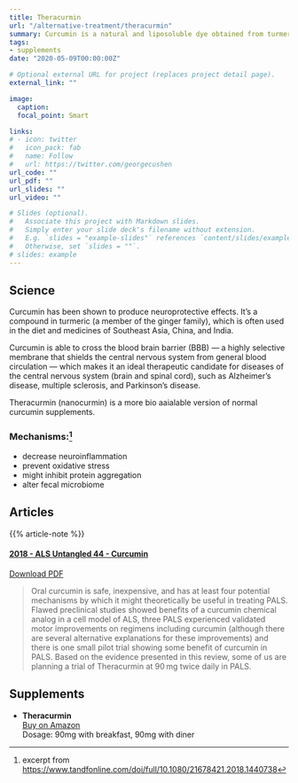 ```yaml
---
title: Theracurmin
url: "/alternative-treatment/theracurmin"
summary: Curcumin is a natural and liposoluble dye obtained from turmeric. It has neuroprotective effects and provides protection against OS, mitochondrial dysfunction, inflammation and protein aggregation. 
tags:
- supplements
date: "2020-05-09T00:00:00Z"

# Optional external URL for project (replaces project detail page).
external_link: ""

image:
  caption:
  focal_point: Smart

links:
# - icon: twitter
#   icon_pack: fab
#   name: Follow
#   url: https://twitter.com/georgecushen
url_code: ""
url_pdf: ""
url_slides: ""
url_video: ""

# Slides (optional).
#   Associate this project with Markdown slides.
#   Simply enter your slide deck's filename without extension.
#   E.g. `slides = "example-slides"` references `content/slides/example-slides.md`.
#   Otherwise, set `slides = ""`.
# slides: example
---
```

## Science

Curcumin has been shown to produce neuroprotective effects. It’s a compound in turmeric (a member of the ginger family), which is often used in the diet and medicines of Southeast Asia, China, and India.

Curcumin is able to cross the blood brain barrier (BBB) — a highly selective membrane that shields the central nervous system from general blood circulation — which makes it an ideal therapeutic candidate for diseases of the central nervous system (brain and spinal cord), such as Alzheimer’s disease, multiple sclerosis, and Parkinson’s disease.

Theracurmin (nanocurmin) is a more bio aaialable version of normal curcumin supplements.

### Mechanisms:[^1]  
* decrease neuroinflammation
* prevent oxidative stress
* might inhibit protein aggregation
* alter fecal microbiome

[^1]: excerpt from https://www.tandfonline.com/doi/full/10.1080/21678421.2018.1440738

## Articles
{{% article-note %}}

#### [2018 - ALS Untangled 44 - Curcumin](https://www.tandfonline.com/doi/full/10.1080/21678421.2018.1440738)
<a class="btn btn-outline-primary" target="_blank" rel="noopener noreferrer" href="./als_untangled_44_curcumin.pdf">Download PDF</a>  
> Oral curcumin is safe, inexpensive, and has at least four potential mechanisms by which it might theoretically be useful in treating PALS. Flawed preclinical studies showed benefits of a curcumin chemical analog in a cell model of ALS, three PALS experienced validated motor improvements on regimens including curcumin (although there are several alternative explanations for these improvements) and there is one small pilot trial showing some benefit of curcumin in PALS. Based on the evidence presented in this review, some of us are planning a trial of Theracurmin at 90 mg twice daily in PALS.

## Supplements

* **Theracurmin**  
  [Buy on Amazon](https://www.amazon.com/gp/product/B0765DHTVL/ref=as_li_tl?ie=UTF8&tag=alsmnd-20&camp=1789&creative=9325&linkCode=as2&creativeASIN=B0765DHTVL&linkId=1fd73afdf55d78d45d58d0ac32178413)  
  Dosage: 90mg with breakfast, 90mg with diner